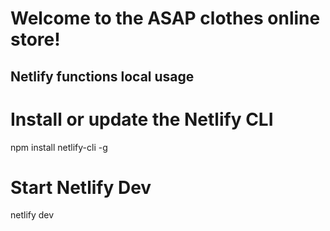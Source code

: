 # Welcome to the ASAP clothes online store!

## Netlify functions local usage

# Install or update the Netlify CLI
npm install netlify-cli -g

# Start Netlify Dev
netlify dev
